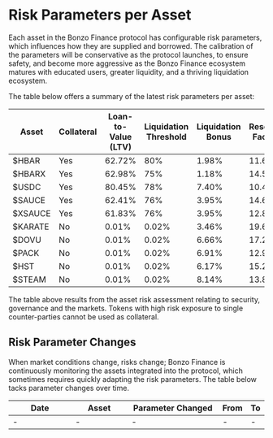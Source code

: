 # Risk Parameters per Asset

Each asset in the Bonzo Finance protocol has configurable risk parameters, which influences how they are supplied and borrowed. The calibration of the parameters will be conservative as the protocol launches, to ensure safety, and become more aggressive as the Bonzo Finance ecosystem matures with educated users, greater liquidity, and a thriving liquidation ecosystem.

The table below offers a summary of the latest risk parameters per asset:

<table><thead><tr><th width="136">Asset</th><th width="110">Collateral</th><th width="186">Loan-to-Value (LTV)</th><th width="206">Liquidation Threshold</th><th width="169">Liquidation Bonus</th><th width="148">Reserve Factor</th></tr></thead><tbody><tr><td>$HBAR</td><td>Yes</td><td>62.72%</td><td>80%</td><td>1.98%</td><td>11.68%</td></tr><tr><td>$HBARX</td><td>Yes</td><td>62.98%</td><td>75%</td><td>1.18%</td><td>14.58%</td></tr><tr><td>$USDC</td><td>Yes</td><td>80.45%</td><td>78%</td><td>7.40%</td><td>10.40%</td></tr><tr><td>$SAUCE</td><td>Yes</td><td>62.41%</td><td>76%</td><td>3.95%</td><td>14.60%</td></tr><tr><td>$XSAUCE</td><td>Yes</td><td>61.83%</td><td>76%</td><td>3.95%</td><td>12.86%</td></tr><tr><td>$KARATE</td><td>No</td><td>0.01%</td><td>0.02%</td><td>3.46%</td><td>19.60%</td></tr><tr><td>$DOVU</td><td>No</td><td>0.01%</td><td>0.02%</td><td>6.66%</td><td>17.25%</td></tr><tr><td>$PACK</td><td>No</td><td>0.01%</td><td>0.02%</td><td>6.91%</td><td>12.97%</td></tr><tr><td>$HST</td><td>No</td><td>0.01%</td><td>0.02%</td><td>6.17%</td><td>15.22%</td></tr><tr><td>$STEAM</td><td>No</td><td>0.01%</td><td>0.02%</td><td>8.14%</td><td>13.88%</td></tr></tbody></table>

The table above results from the asset risk assessment relating to security, governance and the markets. Tokens with high risk exposure to single counter-parties cannot be used as collateral.

## Risk Parameter Changes

When market conditions change, risks change; Bonzo Finance is continuously monitoring the assets integrated into the protocol, which sometimes requires quickly adapting the risk parameters. The table below tacks parameter changes over time.

<table><thead><tr><th width="134">Date</th><th width="113">Asset</th><th width="194">Parameter Changed</th><th>From</th><th>To</th></tr></thead><tbody><tr><td>-</td><td>-</td><td>-</td><td>-</td><td>-</td></tr></tbody></table>

